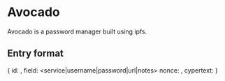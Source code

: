 # Avocado
Avocado is a password manager built using ipfs.

## Entry format
{
    id: <string>,
    field: <service|username|password|url|notes>
    nonce: <string>,
    cypertext: <asdfasdf>
}

